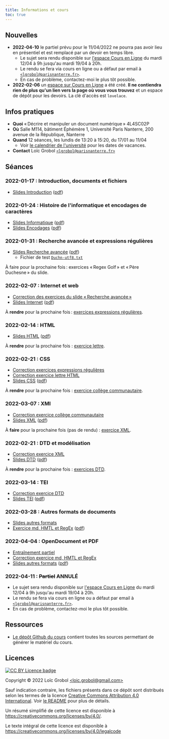 ```yaml
---
title: Informations et cours
toc: true
---
```


[comment]: <> "LTeX: language=fr"

## Nouvelles

- **2022-04-10** le partiel prévu pour le 11/04/2022 ne pourra pas avoir lieu en présentiel et est
  remplacé par un devoir en temps libre.
  - Le sujet sera rendu disponible sur [l'espace Cours en
  Ligne](https://coursenligne.parisnanterre.fr/course/view.php?id=8022) du mardi 12/04 à 9h jusqu'au
  mardi 19/04 à 20h.
  - Le rendu se fera via cours en ligne ou a défaut par email à
    [`<lgrobol@parisnanterre.fr>`](mailto:lgrobol@parisnanterre.fr).
  - En cas de problème, contactez-moi le plus tôt possible.
- **2022-02-06** un [espace sur Cours en
  Ligne](https://coursenligne.parisnanterre.fr/course/view.php?id=8022) a été créé. **Il ne
  contiendra rien de plus qu'un lien vers la page où vous vous trouvez** et un espace de dépôt pour
  les devoirs. La clé d'accès est `lovelace`.

## Infos pratiques

- **Quoi** « Décrire et manipuler un document numérique » 4L4SC02P
- **Où** Salle M114, bâtiment Éphémère 1, Université Paris Nanterre, 200 avenue de la République,
  Nanterre
- **Quand** 12 séances, les lundis de 13:20 à 15:20, du 17/01 au 11/04
  - Voir [le calendrier de
    l'université](https://etudiants.parisnanterre.fr/calendrier-universitaire-2021-2022-1018180.kjsp)
    pour les dates de vacances.
- **Contact** Loïc Grobol [`<lgrobol@parisnanterre.fr>`](mailto:lgrobol@parisnanterre.fr)

## Séances

### 2022-01-17 : Introduction, documents et fichiers

- [Slides Introduction](slides/00-introduction/introduction-slides.html) ([pdf](slides/00-introduction/introduction-slides.pdf))

### 2022-01-24 : Histoire de l'informatique et encodages de caractères

- [Slides Informatique](slides/01-informatique/informatique-slides.html) ([pdf](slides/01-informatique/informatique-slides.pdf))
- [Slides Encodages](slides/02-encodages/encodages-slides.html) ([pdf](slides/02-encodages/encodages-slides.pdf))

### 2022-01-31 : Recherche avancée et expressions régulières

- [Slides Recherche avancée](slides/03-recherche/recherche-slides.html) ([pdf](slides/03-recherche/recherche-slides.pdf))
  - Fichier de test [`Duchn-utf8.txt`](slides/03-recherche/Duchn-utf8.txt)

À faire pour la prochaine fois : exercices « Regex Golf » et « Père Duchesne » du slide.

### 2022-02-07 : Internet et web

- [Correction des exercices du slide « Recherche
  avancée »](slides/03-recherche/correction-slides.html)
- [Slides Internet](slides/04-internet/internet-slides.html) ([pdf](slides/04-internet/internet-slides.pdf))

À **rendre** pour la prochaine fois : [exercices expressions
régulières](slides/03-recherche/exercices.html).

### 2022-02-14 : HTML

- [Slides HTML](slides/05-html/html-slides.html) ([pdf](slides/05-html/html-slides.pdf))

À **rendre** pour la prochaine fois : [exercice lettre](slides/05-html/exercice-lettre.html).

### 2022-02-21 : CSS

- [Correction exercices expressions régulières](slides/03-recherche/correction-exercices.html)
- [Correction exercice lettre HTML](slides/05-html/correction-lettre.html)
- [Slides CSS](slides/06-css/css-slides.html) ([pdf](slides/06-css/css-slides.pdf))

À **rendre** pour la prochaine fois : [exercice collège
communautaire](slides/06-css/exercice-college.html).

### 2022-03-07 : XMl

- [Correction exercice collège communautaire](slides/06-css/correction-college.html)
- [Slides XML](slides/07-xml/xml-slides.html) ([pdf](slides/07-xml/xml-slides.pdf))

À **faire** pour la prochaine fois (pas de rendu) : [exercice
XML](slides/07-xml/exercices-xml.html).

### 2022-02-21 : DTD et modélisation

- [Correction exercice XML](slides/07-xml/correction-xml.html)
- [Slides DTD](slides/08-dtd/dtd-slides.html) ([pdf](slides/08-dtd/dtd-slides.pdf))

À **rendre** pour la prochaine fois : [exercices DTD](slides/08-dtd/exercices-dtd.html).

### 2022-03-14 : TEI

- [Correction exercice DTD](slides/08-dtd/correction-dtd.html)
- [Slides TEI](slides/09-TEI/tei-slides.html) ([pdf](slides/09-TEI/tei-slides.pdf))

### 2022-03-28 :  Autres formats de documents

- [Slides autres formats](slides/10-autres_formats/autres_formats-slides.html)
- [Exercice md, HMTL et RegEx](slides/10-autres_formats/exercice-md2html.html) ([pdf](slides/10-autres_formats/exercice-md2html.pdf))

### 2022-04-04 : OpenDocument et PDF

- [Entraînement partiel](slides/11-odx_pdf/entrainement-exercice.html)
- [Correction exercice md, HMTL et RegEx](slides/10-autres_formats/correction-md2html.html)
- [Slides autres formats](slides/11-odx_pdf/odx_pdf-slides.html) ([pdf](slides/11-odx_pdf/odx_pdf-slides.pdf))

### 2022-04-11 : ~~Partiel~~ ANNULÉ

- Le sujet sera rendu disponible sur [l'espace Cours en
  Ligne](https://coursenligne.parisnanterre.fr/course/view.php?id=8022) du mardi 12/04 à 9h jusqu'au
  mardi 19/04 à 20h.
- Le rendu se fera via cours en ligne ou a défaut par email à
[`<lgrobol@parisnanterre.fr>`](mailto:lgrobol@parisnanterre.fr).
- En cas de problème, contactez-moi le plus tôt possible.

## Ressources

- [Le dépôt Github du cours](https://github.com/LoicGrobol/document-numerique/) contient toutes
  les sources permettant de générer le matériel du cours.
  
## Licences

[![CC BY Licence
badge](https://i.creativecommons.org/l/by/4.0/88x31.png)](http://creativecommons.org/licenses/by/4.0/)

Copyright © 2022 Loïc Grobol [\<loic.grobol@gmail.com\>](mailto:loic.grobol@gmail.com)

Sauf indication contraire, les fichiers présents dans ce dépôt sont distribués selon les termes de
la licence [Creative Commons Attribution 4.0
International](https://creativecommons.org/licenses/by/4.0/). Voir [le README](README.md#Licences)
pour plus de détails.

 Un résumé simplifié de cette licence est disponible à
 <https://creativecommons.org/licenses/by/4.0/>.

 Le texte intégral de cette licence est disponible à
 <https://creativecommons.org/licenses/by/4.0/legalcode>
